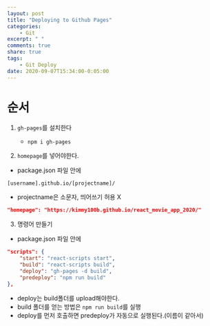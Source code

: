 ```yaml
---
layout: post
title: "Deploying to Github Pages"
categories:
    - Git
excerpt: " "
comments: true
share: true
tags:
    - Git Deploy
date: 2020-09-07T15:34:00-0:05:00
---
```


# 순서
1. `gh-pages`를 설치한다
    - `npm i gh-pages`

2. `homepage`를 넣어야한다.
- package.json 파일 안에 
```
[username].github.io/[projectname]/
```
- projectname은 소문자, 띄어쓰기 허용 X

```json
"homepage": "https://kimmy100b.github.io/react_movie_app_2020/"
```

3. 명령어 만들기
- package.json 파일 안에 
```json
"scripts": {
    "start": "react-scripts start",
    "build": "react-scripts build",
    "deploy": "gh-pages -d build",
    "predeploy": "npm run build"
},
```
- deploy는 build폴더를 upload해야한다.
- build 폴더를 얻는 방법은 `npm run build`를 실행
- deploy를 먼저 호출하면 predeploy가 자동으로 실행된다.(이름이 같아서)